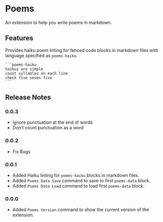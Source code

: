 # Poems

An extension to help you write poems in markdown.

## Features

Provides haiku poem linting for fenced code blocks in markdown files with language specified as `poems-haiku`.

````text
```poems-haiku
haikus are simple
count syllables on each line
check five seven five
```
````

## Release Notes

### 0.0.3

- Ignore punctuation at the end of words
- Don't count punctuation as a word

### 0.0.2

- Fix Bugs

### 0.0.1

- Added Haiku linting for `poems-haiku` blocks in markdown files.
- Added `Poems Data Save` command to save to first `poems-data` block.
- Added `Poems Data Load` command to load first `poems-data` block.

### 0.0.0

- Added `Poems Version` command to show the current version of the extension.
